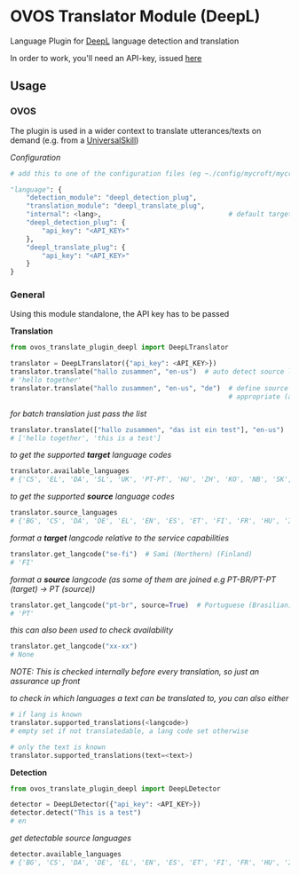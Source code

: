 # OVOS Translator Module (DeepL)

Language Plugin for [DeepL](https://www.deepl.com/translator) language detection and translation

In order to work, you'll need an API-key, issued [here](https://www.deepl.com/pro-api?cta=header-pro-api)

## Usage

### OVOS

The plugin is used in a wider context to translate utterances/texts on demand (e.g. from a [UniversalSkill]())

_Configuration_
```python
# add this to one of the configuration files (eg ~./config/mycroft/mycroft.conf)

"language": {
    "detection_module": "deepl_detection_plug",
    "translation_module": "deepl_translate_plug",
    "internal": <lang>,                                # default target lang being used unless passed as arg
    "deepl_detection_plug": {
        "api_key": "<API_KEY>"
    },
    "deepl_translate_plug": {
        "api_key": "<API_KEY>"
    }
}

```

### General

Using this module standalone, the API key has to be passed


**Translation**
```python
from ovos_translate_plugin_deepl import DeepLTranslator

translator = DeepLTranslator({"api_key": <API_KEY>})
translator.translate("hallo zusammen", "en-us")  # auto detect source lang
# 'hello together'
translator.translate("hallo zusammen", "en-us", "de")  # define source lang; both languages can be passed ISO 639-1 (2-digit) /ISO 3166-1 (4-digit),
                                                       # appropriate (available) will be chosen
```
_for batch translation just pass the list_
```python
translator.translate(["hallo zusammen", "das ist ein test"], "en-us")
# ['hello together', 'this is a test'] 
```
_to get the supported **target** language codes_
```python
translator.available_languages
# {'CS', 'EL', 'DA', 'SL', 'UK', 'PT-PT', 'HU', 'ZH', 'KO', 'NB', 'SK', 'FR', 'LV', 'DE', 'ES', 'TR', 'NL', 'FI', 'IT', 'BG', 'PT-BR', 'ID', 'ET', 'RU', 'PL', 'SV', 'LT', 'EN-US', 'JA', 'RO', 'EN-GB'}
```
_to get the supported **source** language codes_
```python
translator.source_languages
# {'BG', 'CS', 'DA', 'DE', 'EL', 'EN', 'ES', 'ET', 'FI', 'FR', 'HU', 'ID', 'IT', 'JA', 'KO', 'LT', 'LV', 'NB', 'NL', 'PL', 'PT', 'RO', 'RU', 'SK', 'SL', 'SV', 'TR', 'UK', 'ZH'}
```
_format a **target** langcode relative to the service capabilities_
```python
translator.get_langcode("se-fi")  # Sami (Northern) (Finland)
# 'FI'
```
_format a **source** langcode (as some of them are joined e.g PT-BR/PT-PT (target) -> PT (source))_
```python
translator.get_langcode("pt-br", source=True)  # Portuguese (Brasilian)
# 'PT'
```
_this can also been used to check availability_
```python
translator.get_langcode("xx-xx")
# None
```
_NOTE: This is checked internally before every translation, so just an assurance up front_

_to check in which languages a text can be translated to, you can also either_
```python
# if lang is known
translator.supported_translations(<langcode>)
# empty set if not translatedable, a lang code set otherwise

# only the text is known
translator.supported_translations(text=<text>)
```

**Detection**
```python
from ovos_translate_plugin_deepl import DeepLDetector

detector = DeepLDetector({"api_key": <API_KEY>})
detector.detect("This is a test")
# en
```
_get detectable source languages_
```python
detector.available_languages
# {'BG', 'CS', 'DA', 'DE', 'EL', 'EN', 'ES', 'ET', 'FI', 'FR', 'HU', 'ID', 'IT', 'JA', 'KO', 'LT', 'LV', 'NB', 'NL', 'PL', 'PT', 'RO', 'RU', 'SK', 'SL', 'SV', 'TR', 'UK', 'ZH'}
```
